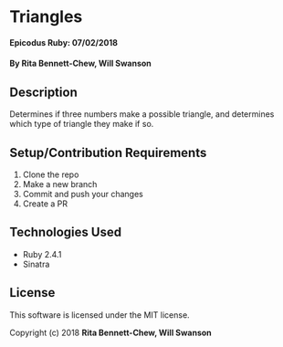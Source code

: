 # Triangles

#### Epicodus Ruby: 07/02/2018

#### By Rita Bennett-Chew, Will Swanson

## Description

Determines if three numbers make a possible triangle, and determines which type of triangle they make if so.

## Setup/Contribution Requirements

1. Clone the repo
1. Make a new branch
1. Commit and push your changes
1. Create a PR

## Technologies Used

* Ruby 2.4.1
* Sinatra

## License

This software is licensed under the MIT license.

Copyright (c) 2018 **Rita Bennett-Chew, Will Swanson**
